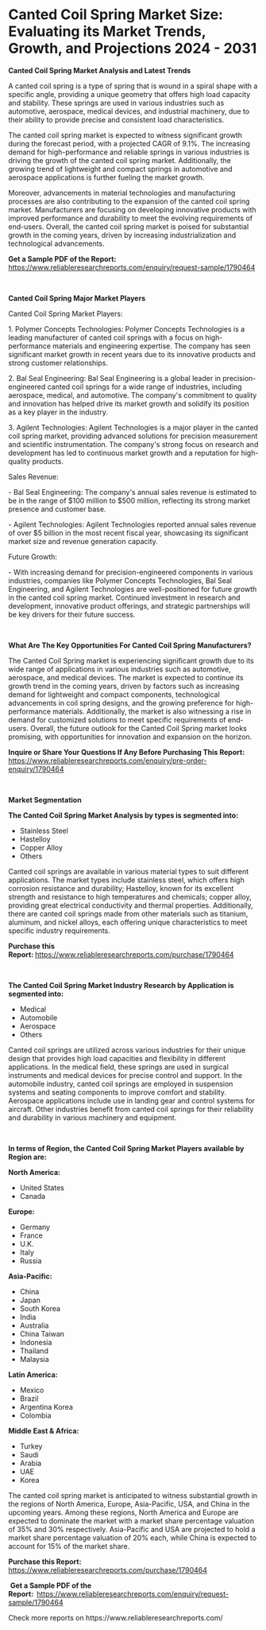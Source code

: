 <p><h1>Canted Coil Spring Market Size: Evaluating its Market Trends, Growth, and Projections 2024 - 2031</h1></p><p><strong>Canted Coil Spring Market Analysis and Latest Trends</strong></p>
<p><p>A canted coil spring is a type of spring that is wound in a spiral shape with a specific angle, providing a unique geometry that offers high load capacity and stability. These springs are used in various industries such as automotive, aerospace, medical devices, and industrial machinery, due to their ability to provide precise and consistent load characteristics.</p><p>The canted coil spring market is expected to witness significant growth during the forecast period, with a projected CAGR of 9.1%. The increasing demand for high-performance and reliable springs in various industries is driving the growth of the canted coil spring market. Additionally, the growing trend of lightweight and compact springs in automotive and aerospace applications is further fueling the market growth.</p><p>Moreover, advancements in material technologies and manufacturing processes are also contributing to the expansion of the canted coil spring market. Manufacturers are focusing on developing innovative products with improved performance and durability to meet the evolving requirements of end-users. Overall, the canted coil spring market is poised for substantial growth in the coming years, driven by increasing industrialization and technological advancements.</p></p>
<p><strong>Get a Sample PDF of the Report:&nbsp;</strong> <a href="https://www.reliableresearchreports.com/enquiry/request-sample/1790464">https://www.reliableresearchreports.com/enquiry/request-sample/1790464</a></p>
<p>&nbsp;</p>
<p><strong>Canted Coil Spring Major Market Players</strong></p>
<p><p>Canted Coil Spring Market Players:</p><p>1. Polymer Concepts Technologies: Polymer Concepts Technologies is a leading manufacturer of canted coil springs with a focus on high-performance materials and engineering expertise. The company has seen significant market growth in recent years due to its innovative products and strong customer relationships.</p><p>2. Bal Seal Engineering: Bal Seal Engineering is a global leader in precision-engineered canted coil springs for a wide range of industries, including aerospace, medical, and automotive. The company's commitment to quality and innovation has helped drive its market growth and solidify its position as a key player in the industry.</p><p>3. Agilent Technologies: Agilent Technologies is a major player in the canted coil spring market, providing advanced solutions for precision measurement and scientific instrumentation. The company's strong focus on research and development has led to continuous market growth and a reputation for high-quality products.</p><p>Sales Revenue:</p><p>- Bal Seal Engineering: The company's annual sales revenue is estimated to be in the range of $100 million to $500 million, reflecting its strong market presence and customer base.</p><p>- Agilent Technologies: Agilent Technologies reported annual sales revenue of over $5 billion in the most recent fiscal year, showcasing its significant market size and revenue generation capacity.</p><p>Future Growth:</p><p>- With increasing demand for precision-engineered components in various industries, companies like Polymer Concepts Technologies, Bal Seal Engineering, and Agilent Technologies are well-positioned for future growth in the canted coil spring market. Continued investment in research and development, innovative product offerings, and strategic partnerships will be key drivers for their future success.</p></p>
<p>&nbsp;</p>
<p><strong>What Are The Key Opportunities For Canted Coil Spring Manufacturers?</strong></p>
<p><p>The Canted Coil Spring market is experiencing significant growth due to its wide range of applications in various industries such as automotive, aerospace, and medical devices. The market is expected to continue its growth trend in the coming years, driven by factors such as increasing demand for lightweight and compact components, technological advancements in coil spring designs, and the growing preference for high-performance materials. Additionally, the market is also witnessing a rise in demand for customized solutions to meet specific requirements of end-users. Overall, the future outlook for the Canted Coil Spring market looks promising, with opportunities for innovation and expansion on the horizon.</p></p>
<p><strong>Inquire or Share Your Questions If Any Before Purchasing This Report:</strong> <a href="https://www.reliableresearchreports.com/enquiry/pre-order-enquiry/1790464">https://www.reliableresearchreports.com/enquiry/pre-order-enquiry/1790464</a></p>
<p>&nbsp;</p>
<p><strong>Market Segmentation</strong></p>
<p><strong>The Canted Coil Spring Market Analysis by types is segmented into:</strong></p>
<p><ul><li>Stainless Steel</li><li>Hastelloy</li><li>Copper Alloy</li><li>Others</li></ul></p>
<p><p>Canted coil springs are available in various material types to suit different applications. The market types include stainless steel, which offers high corrosion resistance and durability; Hastelloy, known for its excellent strength and resistance to high temperatures and chemicals; copper alloy, providing great electrical conductivity and thermal properties. Additionally, there are canted coil springs made from other materials such as titanium, aluminum, and nickel alloys, each offering unique characteristics to meet specific industry requirements.</p></p>
<p><strong>Purchase this Report:&nbsp;</strong><a href="https://www.reliableresearchreports.com/purchase/1790464">https://www.reliableresearchreports.com/purchase/1790464</a></p>
<p>&nbsp;</p>
<p><strong>The Canted Coil Spring Market Industry Research by Application is segmented into:</strong></p>
<p><ul><li>Medical</li><li>Automobile</li><li>Aerospace</li><li>Others</li></ul></p>
<p><p>Canted coil springs are utilized across various industries for their unique design that provides high load capacities and flexibility in different applications. In the medical field, these springs are used in surgical instruments and medical devices for precise control and support. In the automobile industry, canted coil springs are employed in suspension systems and seating components to improve comfort and stability. Aerospace applications include use in landing gear and control systems for aircraft. Other industries benefit from canted coil springs for their reliability and durability in various machinery and equipment.</p></p>
<p>&nbsp;</p>
<p><strong>In terms of Region, the Canted Coil Spring Market Players available by Region are:</strong></p>
<p>
    <p> <strong> North America: </strong>
        <ul>
            <li>United States</li>
            <li>Canada</li>
        </ul>
        </p> 
    <p> <strong> Europe: </strong>
        <ul>
            <li>Germany</li>
            <li>France</li>
            <li>U.K.</li>
            <li>Italy</li>
            <li>Russia</li>
        </ul>
        </p> 
    <p> <strong> Asia-Pacific: </strong>
        <ul>
            <li>China</li>
            <li>Japan</li>
            <li>South Korea</li>
            <li>India</li>
            <li>Australia</li>
            <li>China Taiwan</li>
            <li>Indonesia</li>
            <li>Thailand</li>
            <li>Malaysia</li>
        </ul>
        </p> 
    <p> <strong> Latin America: </strong>
        <ul>
            <li>Mexico</li>
            <li>Brazil</li>
            <li>Argentina Korea</li>
            <li>Colombia</li>
        </ul>
        </p> 
    <p> <strong> Middle East & Africa: </strong>
        <ul>
            <li>Turkey</li>
            <li>Saudi</li>
            <li>Arabia</li>
            <li>UAE</li>
            <li>Korea</li>
        </ul>
    </p>
    </p>
<p><p>The canted coil spring market is anticipated to witness substantial growth in the regions of North America, Europe, Asia-Pacific, USA, and China in the upcoming years. Among these regions, North America and Europe are expected to dominate the market with a market share percentage valuation of 35% and 30% respectively. Asia-Pacific and USA are projected to hold a market share percentage valuation of 20% each, while China is expected to account for 15% of the market share.</p></p>
<p><strong>Purchase this Report: </strong><a href="https://www.reliableresearchreports.com/purchase/1790464">https://www.reliableresearchreports.com/purchase/1790464</a></p>
<p>&nbsp;<strong>Get a Sample PDF of the Report:&nbsp;&nbsp;</strong><a href="https://www.reliableresearchreports.com/enquiry/request-sample/1790464">https://www.reliableresearchreports.com/enquiry/request-sample/1790464</a></p>
<p><strong></strong></p>
<p>Check more reports on https://www.reliableresearchreports.com/</p>
